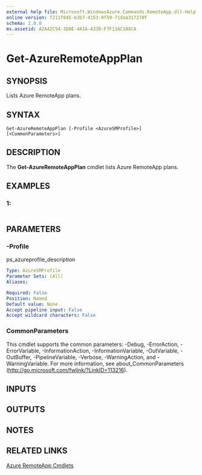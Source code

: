 ```yaml
---
external help file: Microsoft.WindowsAzure.Commands.RemoteApp.dll-Help.xml
online version: f211f845-b3b7-4153-9f59-71daa317270f
schema: 2.0.0
ms.assetid: A2A42C54-3D0E-4A1A-A33D-F7F13AC108CA
---
```


# Get-AzureRemoteAppPlan

## SYNOPSIS
Lists Azure RemoteApp plans.

## SYNTAX

```
Get-AzureRemoteAppPlan [-Profile <AzureSMProfile>] [<CommonParameters>]
```

## DESCRIPTION
The **Get-AzureRemoteAppPlan** cmdlet lists Azure RemoteApp plans.

## EXAMPLES

### 1:
```

```

## PARAMETERS

### -Profile
ps_azureprofile_description

```yaml
Type: AzureSMProfile
Parameter Sets: (All)
Aliases: 

Required: False
Position: Named
Default value: None
Accept pipeline input: False
Accept wildcard characters: False
```

### CommonParameters
This cmdlet supports the common parameters: -Debug, -ErrorAction, -ErrorVariable, -InformationAction, -InformationVariable, -OutVariable, -OutBuffer, -PipelineVariable, -Verbose, -WarningAction, and -WarningVariable. For more information, see about_CommonParameters (http://go.microsoft.com/fwlink/?LinkID=113216).

## INPUTS

## OUTPUTS

## NOTES

## RELATED LINKS

[Azure RemoteApp Cmdlets](./Azure.RemoteApp.md)


